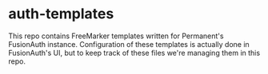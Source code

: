 # auth-templates

This repo contains FreeMarker templates written for Permanent's FusionAuth instance. Configuration of these templates is actually done in FusionAuth's UI, but to keep track of these files we're managing them in this repo.
